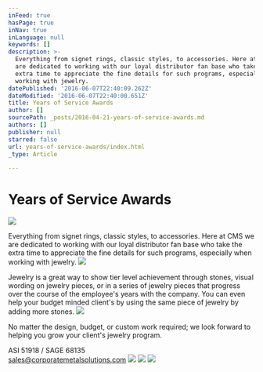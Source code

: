 ```yaml
---
inFeed: true
hasPage: true
inNav: true
inLanguage: null
keywords: []
description: >-
  Everything from signet rings, classic styles, to accessories. Here at CMS we
  are dedicated to working with our loyal distributor fan base who take the
  extra time to appreciate the fine details for such programs, especially when
  working with jewelry.
datePublished: '2016-06-07T22:40:09.262Z'
dateModified: '2016-06-07T22:40:00.651Z'
title: Years of Service Awards
author: []
sourcePath: _posts/2016-04-21-years-of-service-awards.md
authors: []
publisher: null
starred: false
url: years-of-service-awards/index.html
_type: Article

---
```

# Years of Service Awards
![](https://the-grid-user-content.s3-us-west-2.amazonaws.com/317a9cbc-9335-4f70-81ce-41d9d2d42095.jpg)

Everything from signet rings, classic styles, to accessories. Here at CMS we are dedicated to working with our loyal distributor fan base who take the extra time to appreciate the fine details for such programs, especially when working with jewelry.
![](https://the-grid-user-content.s3-us-west-2.amazonaws.com/326ff4f0-153c-4f13-ae48-d92c3062752a.jpg)

Jewelry is a great way to show tier level achievement through stones, visual wording on jewelry pieces, or in a series of jewelry pieces that progress over the course of the employee's years with the company. You can even help your budget minded client's by using the same piece of jewelry by adding more stones.
![](https://the-grid-user-content.s3-us-west-2.amazonaws.com/c723afe1-b3de-40de-abdd-a25714a03e0f.jpg)

No matter the design, budget, or custom work required; we look forward to helping you grow your client's jewelry program.

ASI 51918 / SAGE 68135  
sales@corporatemetalsolutions.com ![](https://s3-us-west-2.amazonaws.com/the-grid-img/p/8df3fb2b1c2bf9ca749cebd5cab86e7bb88809a6.jpg)
![](https://s3-us-west-2.amazonaws.com/the-grid-img/p/943198b54c89101e115802388c70b92dc9b3a49b.jpg)
![](https://s3-us-west-2.amazonaws.com/the-grid-img/p/4e5b2726c9e16a27596a15e52ecf03a7d2e1866e.jpg)